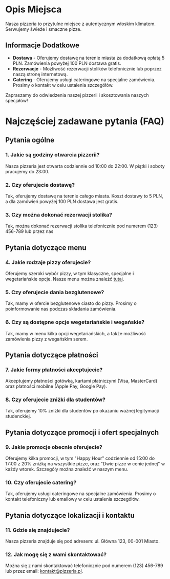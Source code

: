 # Opis Miejsca

Nasza pizzeria to przytulne miejsce z autentycznym włoskim klimatem. Serwujemy świeże i smaczne pizze.

## Informacje Dodatkowe
- **Dostawa** - Oferujemy dostawę na terenie miasta za dodatkową opłatą 5 PLN. Zamówienia powyżej 100 PLN dostawa gratis.
- **Rezerwacje** - Możliwość rezerwacji stolików telefonicznie lub poprzez naszą stronę internetową.
- **Catering** - Oferujemy usługi cateringowe na specjalne zamówienia. Prosimy o kontakt w celu ustalenia szczegółów.

Zapraszamy do odwiedzenia naszej pizzerii i skosztowania naszych specjałów!
# Najczęściej zadawane pytania (FAQ)

## Pytania ogólne

### 1. Jakie są godziny otwarcia pizzerii?
Nasza pizzeria jest otwarta codziennie od 10:00 do 22:00. W piątki i soboty pracujemy do 23:00.

### 2. Czy oferujecie dostawę?
Tak, oferujemy dostawę na terenie całego miasta. Koszt dostawy to 5 PLN, a dla zamówień powyżej 100 PLN dostawa jest gratis.

### 3. Czy można dokonać rezerwacji stolika?
Tak, można dokonać rezerwacji stolika telefonicznie pod numerem (123) 456-789 lub przez nas

## Pytania dotyczące menu

### 4. Jakie rodzaje pizzy oferujecie?
Oferujemy szeroki wybór pizzy, w tym klasyczne, specjalne i wegetariańskie opcje. Nasze menu można znaleźć [tutaj](menu.md).

### 5. Czy oferujecie dania bezglutenowe?
Tak, mamy w ofercie bezglutenowe ciasto do pizzy. Prosimy o poinformowanie nas podczas składania zamówienia.

### 6. Czy są dostępne opcje wegetariańskie i wegańskie?
Tak, mamy w menu kilka opcji wegetariańskich, a także możliwość zamówienia pizzy z wegańskim serem.


## Pytania dotyczące płatności

### 7. Jakie formy płatności akceptujecie?
Akceptujemy płatności gotówką, kartami płatniczymi (Visa, MasterCard) oraz płatności mobilne (Apple Pay, Google Pay).

### 8. Czy oferujecie zniżki dla studentów?
Tak, oferujemy 10% zniżki dla studentów po okazaniu ważnej legitymacji studenckiej.

## Pytania dotyczące promocji i ofert specjalnych

### 9. Jakie promocje obecnie oferujecie?
Oferujemy kilka promocji, w tym "Happy Hour" codziennie od 15:00 do 17:00 z 20% zniżką na wszystkie pizze, oraz "Dwie pizze w cenie jednej" w każdy wtorek. Szczegóły można znaleźć w naszym menu.

### 10. Czy oferujecie catering?
Tak, oferujemy usługi cateringowe na specjalne zamówienia. Prosimy o kontakt telefoniczny lub emailowy w celu ustalenia szczegółów.

## Pytania dotyczące lokalizacji i kontaktu

### 11. Gdzie się znajdujecie?
Nasza pizzeria znajduje się pod adresem: ul. Główna 123, 00-001 Miasto.

### 12. Jak mogę się z wami skontaktować?
Można się z nami skontaktować telefonicznie pod numerem (123) 456-789 lub przez email: kontakt@pizzeria.pl.

